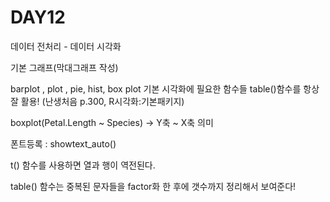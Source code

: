 # DAY12

데이터 전처리 - 데이터 시각화 

기본 그래프(막대그래프 작성)

barplot , plot , pie, hist, box plot 기본 시각화에 필요한 함수들 table()함수를 항상 잘 활용!
(난생처음 p.300, R시각화:기본패키지)

boxplot(Petal.Length ~ Species) -> Y축 ~ X축 의미 

폰트등록 : showtext_auto()

t() 함수를 사용하면 열과 행이 역전된다. 

table() 함수는 중복된 문자들을 factor화 한 후에 갯수까지 정리해서 보여준다!